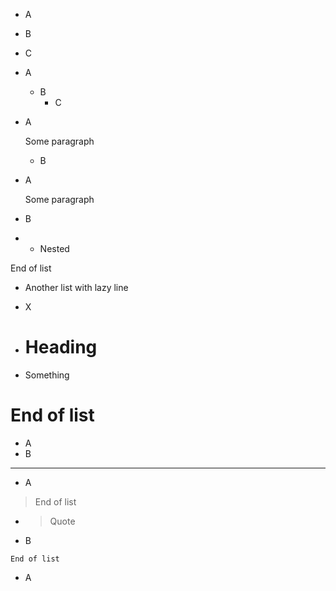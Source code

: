 - A
- B
- C


- A
  - B
    - C

- A

  Some paragraph
  - B

- A

  Some paragraph

- B

- - Nested

End of list

- Another list
with lazy line

- X

- # Heading
- Something
# End of list

- A
- B
---
- A
> End of list
- > Quote
- B
```
End of list
```
- A